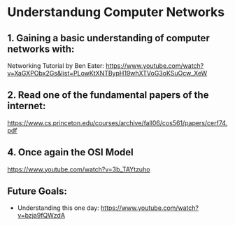 # Understandung Computer Networks

## 1. Gaining a basic understanding of computer networks with:
Networking Tutorial by Ben Eater:
https://www.youtube.com/watch?v=XaGXPObx2Gs&list=PLowKtXNTBypH19whXTVoG3oKSuOcw_XeW

## 2. Read one of the fundamental papers of the internet:
https://www.cs.princeton.edu/courses/archive/fall06/cos561/papers/cerf74.pdf

## 4. Once again the OSI Model
https://www.youtube.com/watch?v=3b_TAYtzuho


## Future Goals:
- Understanding this one day: https://www.youtube.com/watch?v=bzja9fQWzdA


